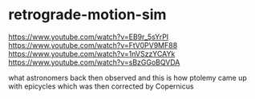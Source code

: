 # retrograde-motion-sim

https://www.youtube.com/watch?v=EB9r_5sYrPI
https://www.youtube.com/watch?v=FtV0PV9MF88
https://www.youtube.com/watch?v=1nVSzzYCAYk
https://www.youtube.com/watch?v=sBzGGoBQVDA

what astronomers back then observed and this is how ptolemy came up with epicycles which was then corrected by Copernicus 